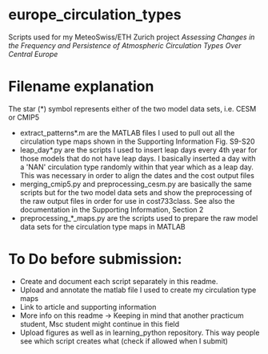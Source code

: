 # europe_circulation_types
Scripts used for my MeteoSwiss/ETH Zurich project *Assessing Changes in the Frequency and Persistence of Atmospheric Circulation Types Over Central Europe*

# Filename explanation
The star (*) symbol represents either of the two model data sets, i.e. CESM or CMIP5
- extract_patterns*.m are the MATLAB files I used to pull out all the circulation type maps shown in the Supporting Information Fig. S9-S20
- leap_day*.py are the scripts I used to insert leap days every 4th year for those models that do not have leap days. I basically inserted a day with a 'NAN' circulation type randomly within that year which as a leap day. This was necessary in order to align the dates and the cost output files
- merging_cmip5.py and preprocessing_cesm.py are basically the same scripts but for the two model data sets and show the preprocessing of the raw output files in order for use in cost733class. See also the documentation in the Supporting Information, Section 2
- preprocessing_*_maps.py are the scripts used to prepare the raw model data sets for the circulation type maps in MATLAB
 

# To Do before submission:
- Create and document each script separately in this readme.
- Upload and annotate the matlab file I used to create my circulation type maps
- Link to article and supporting information
- More info on this readme -> Keeping in mind that another practicum student, Msc student might continue in this field
- Upload figures as well as in learning_python repository. This way people see which script creates what (check if allowed when I submit)
